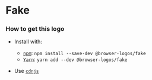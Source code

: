 # Fake

### How to get this logo

* Install with:

  * [`npm`](https://www.npmjs.com/): `npm install --save-dev @browser-logos/fake`
  * [`Yarn`](https://yarnpkg.com/): `yarn add --dev @browser-logos/fake`

* Use [`cdnjs`](https://cdnjs.com/libraries/browser-logos)
